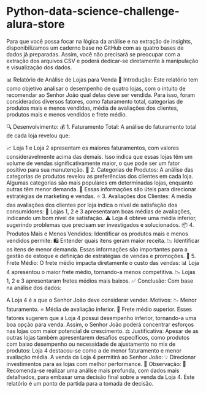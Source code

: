 # Python-data-science-challenge-alura-store
Para que você possa focar na lógica da análise e na extração de insights, disponibilizamos um caderno base no GitHub com as quatro bases de dados já preparadas. Assim, você não precisará se preocupar com a extração dos arquivos CSV e poderá dedicar-se diretamente à manipulação e visualização dos dados.

📊 Relatório de Análise de Lojas para Venda
📝 Introdução:
Este relatório tem como objetivo analisar o desempenho de quatro lojas, com o intuito de recomendar ao Senhor João qual delas deve ser vendida. Para isso, foram considerados diversos fatores, como faturamento total, categorias de produtos mais e menos vendidas, média de avaliações dos clientes, produtos mais e menos vendidos e frete médio.

🔍 Desenvolvimento:
💰 1. Faturamento Total:
A análise do faturamento total de cada loja revelou que:

📈 Loja 1 e Loja 2 apresentam os maiores faturamentos, com valores consideravelmente acima das demais.
Isso indica que essas lojas têm um volume de vendas significativamente maior, o que pode ser um fator positivo para sua manutenção.
🛒 2. Categorias de Produtos:
A análise das categorias de produtos revelou as preferências dos clientes em cada loja.
Algumas categorias são mais populares em determinadas lojas, enquanto outras têm menor demanda.
📢 Essas informações são úteis para direcionar estratégias de marketing e vendas.
⭐ 3. Avaliações dos Clientes:
A média das avaliações dos clientes por loja indica o nível de satisfação dos consumidores:
📌 Lojas 1, 2 e 3 apresentaram boas médias de avaliações, indicando um bom nível de satisfação.
⚠️ Loja 4 obteve uma média inferior, sugerindo problemas que precisam ser investigados e solucionados.
📦 4. Produtos Mais e Menos Vendidos:
Identificar os produtos mais e menos vendidos permite:
🛍️ Entender quais itens geram maior receita.
📉 Identificar os itens de menor demanda.
Essas informações são importantes para a gestão de estoque e definição de estratégias de vendas e promoções.
🚚 5. Frete Médio:
O frete médio impacta diretamente o custo das vendas:
📊 Loja 4 apresentou o maior frete médio, tornando-a menos competitiva.
📉 Lojas 1, 2 e 3 apresentaram fretes médios mais baixos.
✅ Conclusão:
Com base na análise dos dados:

A Loja 4 é a que o Senhor João deve considerar vender.
Motivos:
📉 Menor faturamento.
⭐ Média de avaliação inferior.
🚚 Frete médio superior.
Esses fatores sugerem que a Loja 4 possui desempenho inferior, tornando-a uma boa opção para venda. Assim, o Senhor João poderá concentrar esforços nas lojas com maior potencial de crescimento.
⚖️ Justificativa:
Apesar de as outras lojas também apresentarem desafios específicos, como produtos com baixo desempenho ou necessidade de ajustamento no mix de produtos:
Loja 4 destacou-se como a de menor faturamento e menor avaliação média.
A venda da Loja 4 permitirá ao Senhor João:
💡 Direcionar investimentos para as lojas com melhor performance.
📌 Observação:
🔎 Recomenda-se realizar uma análise mais profunda, com dados mais detalhados, para embasar uma decisão final sobre a venda da Loja 4.
Este relatório é um ponto de partida para a tomada de decisão.
